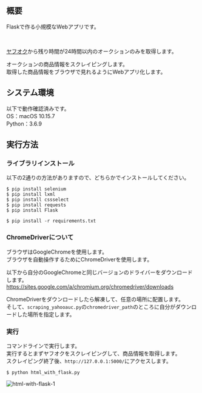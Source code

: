 ## 概要
Flaskで作る小規模なWebアプリです。

<br>

[ヤフオク](https://auctions.yahoo.co.jp/)から残り時間が24時間以内のオークションのみを取得します。

オークションの商品情報をスクレイピングします。  
取得した商品情報をブラウザで見れるようにWebアプリ化します。



## システム環境
以下で動作確認済みです。  
OS：macOS 10.15.7  
Python：3.6.9



## 実行方法
### ライブラリインストール
以下の2通りの方法がありますので、どちらかでインストールしてください。

```
$ pip install selenium
$ pip install lxml
$ pip install cssselect
$ pip install requests
$ pip install Flask
```
```
$ pip install -r requirements.txt
```


### ChromeDriverについて
ブラウザはGoogleChromeを使用します。  
ブラウザを自動操作するためにChromeDriverを使用します。

以下から自分のGoogleChromeと同じバージョンのドライバーをダウンロードします。  
https://sites.google.com/a/chromium.org/chromedriver/downloads

ChromeDriverをダウンロードしたら解凍して、任意の場所に配置します。  
そして、`scraping_yahooauc.py`の`chromedriver_path`のところに自分がダウンロードした場所を指定します。


### 実行
コマンドラインで実行します。  
実行するとまずヤフオクをスクレイピングして、商品情報を取得します。  
スクレイピング終了後、`http://127.0.0.1:5000/`にアクセスします。
```
$ python html_with_flask.py
```

![html-with-flask-1](https://user-images.githubusercontent.com/62325937/128609641-aa0081da-c850-4d57-87d2-5fa2cfd45d86.jpg)
